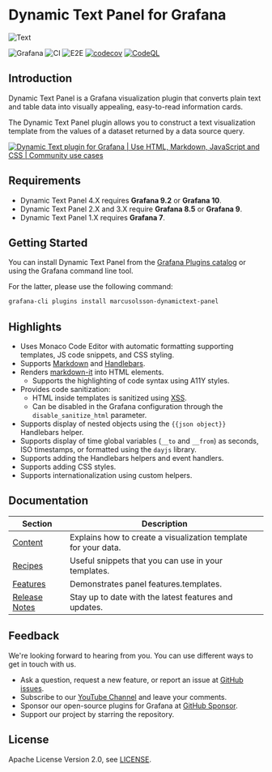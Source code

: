 # Dynamic Text Panel for Grafana

![Text](https://github.com/VolkovLabs/volkovlabs-dynamictext-panel/raw/main/src/img/screenshot.png)

![Grafana](https://img.shields.io/badge/Grafana-10.4-orange)
![CI](https://github.com/volkovlabs/volkovlabs-dynamictext-panel/workflows/CI/badge.svg)
![E2E](https://github.com/volkovlabs/volkovlabs-dynamictext-panel/workflows/E2E/badge.svg)
[![codecov](https://codecov.io/gh/VolkovLabs/volkovlabs-dynamictext-panel/branch/main/graph/badge.svg?token=0m6f0ktUar)](https://codecov.io/gh/VolkovLabs/volkovlabs-dynamictext-panel)
[![CodeQL](https://github.com/VolkovLabs/volkovlabs-dynamictext-panel/actions/workflows/codeql-analysis.yml/badge.svg)](https://github.com/VolkovLabs/volkovlabs-dynamictext-panel/actions/workflows/codeql-analysis.yml)

## Introduction

Dynamic Text Panel is a Grafana visualization plugin that converts plain text and table data into visually appealing, easy-to-read information cards.

The Dynamic Text Panel plugin allows you to construct a text visualization template from the values of a dataset returned by a data source query.

[![Dynamic Text plugin for Grafana | Use HTML, Markdown, JavaScript and CSS | Community use cases](https://raw.githubusercontent.com/volkovlabs/volkovlabs-dynamictext-panel/main/img/video.png)](https://youtu.be/AcQi-6GCrNU)

## Requirements

- Dynamic Text Panel 4.X requires **Grafana 9.2** or **Grafana 10**.
- Dynamic Text Panel 2.X and 3.X require **Grafana 8.5** or **Grafana 9**.
- Dynamic Text Panel 1.X requires **Grafana 7**.

## Getting Started

You can install Dynamic Text Panel from the [Grafana Plugins catalog](https://grafana.com/grafana/plugins/marcusolsson-dynamictext-panel/) or using the Grafana command line tool.

For the latter, please use the following command:

```bash
grafana-cli plugins install marcusolsson-dynamictext-panel
```

## Highlights

- Uses Monaco Code Editor with automatic formatting supporting templates, JS code snippets, and CSS styling.
- Supports [Markdown](https://commonmark.org/help/) and [Handlebars](https://handlebarsjs.com/guide/expressions.html#basic-usage).
- Renders [markdown-it](https://github.com/markdown-it/markdown-it) into HTML elements.
  - Supports the highlighting of code syntax using A11Y styles.
- Provides code sanitization:
  - HTML inside templates is sanitized using [XSS](https://jsxss.com/en/index.html).
  - Can be disabled in the Grafana configuration through the `disable_sanitize_html` parameter.
- Supports display of nested objects using the `{{json object}}` Handlebars helper.
- Supports display of time global variables (`__to` and `__from`) as seconds, ISO timestamps, or formatted using the `dayjs` library.
- Supports adding the Handlebars helpers and event handlers.
- Supports adding CSS styles.
- Supports internationalization using custom helpers.

## Documentation

| Section                                                                              | Description                                                    |
| ------------------------------------------------------------------------------------ | -------------------------------------------------------------- |
| [Content](https://volkovlabs.io/plugins/volkovlabs-dynamictext-panel/content/)       | Explains how to create a visualization template for your data. |
| [Recipes](https://volkovlabs.io/plugins/volkovlabs-dynamictext-panel/recipes/)       | Useful snippets that you can use in your templates.            |
| [Features](https://volkovlabs.io/plugins/volkovlabs-dynamictext-panel/features/)     | Demonstrates panel features.templates.                         |
| [Release Notes](https://volkovlabs.io/plugins/volkovlabs-dynamictext-panel/release/) | Stay up to date with the latest features and updates.          |

## Feedback

We're looking forward to hearing from you. You can use different ways to get in touch with us.

- Ask a question, request a new feature, or report an issue at [GitHub issues](https://github.com/volkovlabs/volkovlabs-dynamictext-panel/issues).
- Subscribe to our [YouTube Channel](https://www.youtube.com/@volkovlabs) and leave your comments.
- Sponsor our open-source plugins for Grafana at [GitHub Sponsor](https://github.com/sponsors/VolkovLabs).
- Support our project by starring the repository.

## License

Apache License Version 2.0, see [LICENSE](https://github.com/volkovlabs/volkovlabs-dynamictext-panel/blob/main/LICENSE).
